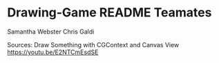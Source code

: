 # Drawing-Game README Teamates

Samantha Webster
Chris Galdi

Sources:
Draw Something with CGContext and Canvas View https://youtu.be/E2NTCmEsdSE

